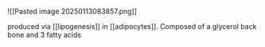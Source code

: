 ![[Pasted image 20250113083857.png]]

produced via [[lipogenesis]] in [[adipocytes]]. Composed of a glycerol back bone and 3 fatty acids